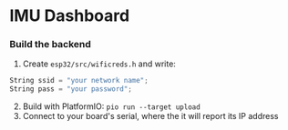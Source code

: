 # IMU Dashboard

### Build the backend
1. Create `esp32/src/wificreds.h` and write:
```c++
String ssid = "your network name";
String pass = "your password";
```
2. Build with PlatformIO: `pio run --target upload`
3. Connect to your board's serial, where the it will report its IP address